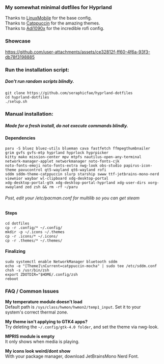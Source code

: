 ### My somewhat minimal dotfiles for Hyprland

Thanks to [LinuxMobile](https://github.com/linuxmobile) for the base config. \
Thanks to [Catppuccin](https://github.com/catppuccin) for the amazing themes. \
Thanks to [Adi1090x](https://github.com/adi1090x/rofi/) for the incredible rofi config.

### Showcase
https://github.com/user-attachments/assets/ce32812f-ff60-4f6a-93f3-db78f3198885

### Run the installation script:
##### Don't run random scripts blindly.
```
git clone https://github.com/seraphicfae/hyprland-dotfiles
cd hyprland-dotfiles
./setup.sh
```

### Manual installation:
##### Made for a fresh install, do not execute commands blindly.
#### Dependencies

```
paru -S bluez bluez-utils blueman cava fastfetch ffmpegthumbnailer grim gvfs gvfs-mtp hyprland hyprlock hyprpicker
kitty mako mission-center mpv mtpfs nautilus-open-any-terminal network-manager-applet networkmanager noto-fonts-cjk
noto-fonts-emoji noto-fonts-extra nwg-look obs-studio papirus-icon-theme pavucontrol qt5-wayland qt6-wayland rofi
sddm sddm-theme-catppuccin slurp starship swww ttf-jetbrains-mono-nerd viewnior waybar wl-clipboard xdg-desktop-portal
xdg-desktop-portal-gtk xdg-desktop-portal-hyprland xdg-user-dirs xorg-xwayland zed zsh && rm -rf ~/paru
```
###### Psst, edit your /etc/pacman.conf for multilib so you can get steam

#### Steps
```
cd dotfiles
cp -r .config/* ~/.config/
mkdir -p ~/.icons ~/.themes
cp -r .icons/* ~/.icons/
cp -r .themes/* ~/.themes/
```

#### Finalizing
```
sudo systemctl enable NetworkManager bluetooth sddm
echo -e "[Theme]\nCurrent=catppuccin-mocha" | sudo tee /etc/sddm.conf
chsh -s /usr/bin/zsh
export ZDOTDIR="$HOME/.config/zsh
reboot
```

### FAQ / Common Issues
**My temperature module doesn’t load** \
Default path is `/sys/class/hwmon/hwmon2/temp1_input`. Set it to your system's correct thermal zone.

**My theme isn't applying to GTK4 apps?** \
Try deleting the `~/.config/gtk-4.0 folder`, and set the theme via nwg-look.

**MPRIS module is empty** \
It only shows when media is playing.

**My icons look weird/dont show** \
With your package manager, download JetBrainsMono Nerd Font.
